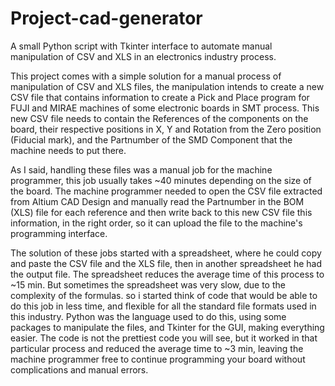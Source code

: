 # Project-cad-generator
A small Python script with Tkinter interface to automate manual manipulation of CSV and XLS in an electronics industry process.

This project comes with a simple solution for a manual process of manipulation of CSV and XLS files, the manipulation intends to create a new CSV file that contains
information to create a Pick and Place program for FUJI and MIRAE machines of some electronic boards in SMT process. This new CSV file needs to contain the
References of the components on the board, their respective positions in X, Y and Rotation from the Zero position (Fiducial mark), and the Partnumber of the SMD 
Component that the machine needs to put there.

As I said, handling these files was a manual job for the machine programmer, this job usually takes ~40 minutes depending on the size of the board. The machine
programmer needed to open the CSV file extracted from Altium CAD Design and manually read the Partnumber in the BOM (XLS) file for each reference and then write back to
this new CSV file this information, in the right order, so it can upload the file to the machine's programming interface.

The solution of these jobs started with a spreadsheet, where he could copy and paste the CSV file and the XLS file, then in another spreadsheet he had the output file. 
The spreadsheet reduces the average time of this process to ~15 min. But sometimes the spreadsheet was very slow, due to the complexity of the formulas. so i started
think of code that would be able to do this job in less time, and flexible for all the standard file formats used in this industry. Python was the
language used to do this, using some packages to manipulate the files, and Tkinter for the GUI, making everything easier. The code is not the prettiest code
you will see, but it worked in that particular process and reduced the average time to ~3 min, leaving the machine programmer free to continue programming
your board without complications and manual errors.
